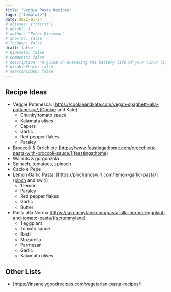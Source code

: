 ```yaml
---
title: "Veggie Pasta Recipes"
tags: ["template"]
date: 2022-01-24
# aliases: ["/first"]
# weight: 1
# author: "Peter Dieleman"
# showToc: false
# TocOpen: false
draft: false
# hidemeta: false
# comments: false
# description: "A guide on extending the battery life of your linux laptop"
# disableShare: false
# searchHidden: false
---
```


## Recipe Ideas

- Veggie Putenesca: [https://cookieandkate.com/vegan-spaghetti-alla-puttanesca/](Cookie and Kate)
    - Chunky tomato sauce
    - Kalamata olives
    - Capers
    - Garlic
    - Red pepper flakes
    - Parsley
- Broccolli & Orrichiete [https://www.feastingathome.com/orecchiette-pasta-with-broccoli-sauce/](feastingathome)
- Walnuts & gorgonzola
- Spinach, tomatoes, spinach
- Cacio e Pepe
- Lemon Garlic Pasta: [https://pinchandswirl.com/lemon-garlic-pasta/](pinch and swirl)
    - 1 lemon
    - Parsley
    - Red pepper flakes
    - Garlic
    - Butter
- Pasta alla Norma [https://scrummylane.com/pasta-alla-norma-eggplant-and-tomato-pasta/](scrummylane)
    - 1 eggplant
    - Tomato sauce
    - Basil
    - Mozarella
    - Parmesan
    - Garlic
    - Kalamata olives

## Other Lists

- [https://insanelygoodrecipes.com/vegetarian-pasta-recipes/]